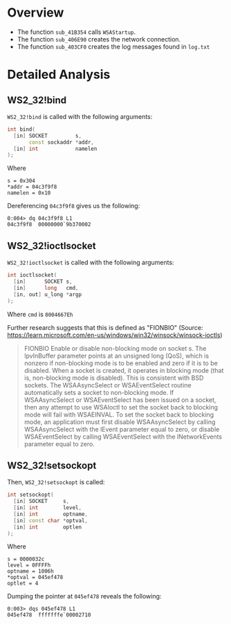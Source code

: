 # Overview

* The function `sub_41B354` calls `WSAStartup`. 
* The function `sub_406E90` creates the network connection.
* The function `sub_403CF0` creates the log messages found in `log.txt`

# Detailed Analysis

## WS2_32!bind

`WS2_32!bind` is called with the following arguments: 

```cpp
int bind(
  [in] SOCKET         s,
       const sockaddr *addr,
  [in] int            namelen
);
```

Where

```
s = 0x304
*addr = 04c3f9f8
namelen = 0x10
```

Dereferencing `04c3f9f8` gives us the following: 

```
0:004> dq 04c3f9f8 L1
04c3f9f8  00000000`9b370002
```

## WS2_32!ioctlsocket

`WS2_32!ioctlsocket` is called with the following arguments: 

```cpp
int ioctlsocket(
  [in]      SOCKET s,
  [in]      long   cmd,
  [in, out] u_long *argp
);
```

Where `cmd` is `8004667Eh`

Further research suggests that this is defined as "FIONBIO" (Source: https://learn.microsoft.com/en-us/windows/win32/winsock/winsock-ioctls)

> FIONBIO
> Enable or disable non-blocking mode on socket s. The lpvInBuffer parameter points at an unsigned long (QoS), which is nonzero if non-blocking mode is to be enabled and zero if it is to be disabled. When a socket is created, it operates in blocking mode (that is, non-blocking mode is disabled). This is consistent with BSD sockets.
> The WSAAsyncSelect or WSAEventSelect routine automatically sets a socket to non-blocking mode. If WSAAsyncSelect or WSAEventSelect has been issued on a socket, then any attempt to use WSAIoctl to set the socket back to blocking mode will fail with WSAEINVAL. To set the socket back to blocking mode, an application must first disable WSAAsyncSelect by calling WSAAsyncSelect with the lEvent parameter equal to zero, or disable WSAEventSelect by calling WSAEventSelect with the lNetworkEvents parameter equal to zero.


## WS2_32!setsockopt

Then, `WS2_32!setsockopt` is called: 

```cpp
int setsockopt(
  [in] SOCKET     s,
  [in] int        level,
  [in] int        optname,
  [in] const char *optval,
  [in] int        optlen
);
```

Where

```
s = 0000032c
level = 0FFFFh
optname = 1006h
*optval = 045ef478
optlet = 4
```

Dumping the pointer at `045ef478` reveals the following: 

```
0:003> dqs 045ef478 L1
045ef478  fffffffe`00002710
```







